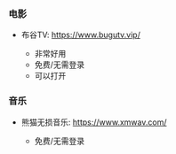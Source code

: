 ### 电影


 - 布谷TV: https://www.bugutv.vip/
    
     - 非常好用
     - 免费/无需登录
     - 可以打开
    

### 音乐


 - 熊猫无损音乐: https://www.xmwav.com/
    
     - 免费/无需登录
    
